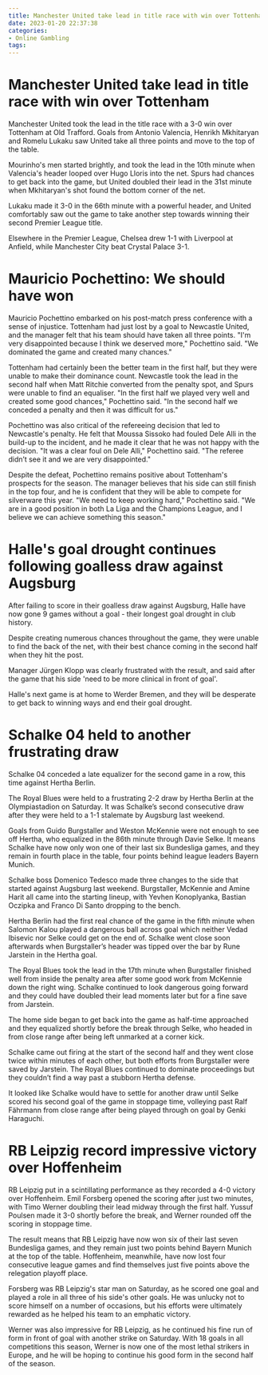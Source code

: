 ```yaml
---
title: Manchester United take lead in title race with win over Tottenham
date: 2023-01-20 22:37:38
categories:
- Online Gambling
tags:
---
```



#  Manchester United take lead in title race with win over Tottenham

Manchester United took the lead in the title race with a 3-0 win over Tottenham at Old Trafford. Goals from Antonio Valencia, Henrikh Mkhitaryan and Romelu Lukaku saw United take all three points and move to the top of the table.

Mourinho's men started brightly, and took the lead in the 10th minute when Valencia's header looped over Hugo Lloris into the net. Spurs had chances to get back into the game, but United doubled their lead in the 31st minute when Mkhitaryan's shot found the bottom corner of the net.

Lukaku made it 3-0 in the 66th minute with a powerful header, and United comfortably saw out the game to take another step towards winning their second Premier League title.

Elsewhere in the Premier League, Chelsea drew 1-1 with Liverpool at Anfield, while Manchester City beat Crystal Palace 3-1.

#  Mauricio Pochettino: We should have won

Mauricio Pochettino embarked on his post-match press conference with a sense of injustice. Tottenham had just lost by a goal to Newcastle United, and the manager felt that his team should have taken all three points. "I'm very disappointed because I think we deserved more," Pochettino said. "We dominated the game and created many chances."

Tottenham had certainly been the better team in the first half, but they were unable to make their dominance count. Newcastle took the lead in the second half when Matt Ritchie converted from the penalty spot, and Spurs were unable to find an equaliser. "In the first half we played very well and created some good chances," Pochettino said. "In the second half we conceded a penalty and then it was difficult for us."

Pochettino was also critical of the refereeing decision that led to Newcastle's penalty. He felt that Moussa Sissoko had fouled Dele Alli in the build-up to the incident, and he made it clear that he was not happy with the decision. "It was a clear foul on Dele Alli," Pochettino said. "The referee didn’t see it and we are very disappointed."

Despite the defeat, Pochettino remains positive about Tottenham's prospects for the season. The manager believes that his side can still finish in the top four, and he is confident that they will be able to compete for silverware this year. "We need to keep working hard," Pochettino said. "We are in a good position in both La Liga and the Champions League, and I believe we can achieve something this season."

#  Halle's goal drought continues following goalless draw against Augsburg

After failing to score in their goalless draw against Augsburg, Halle have now gone 9 games without a goal - their longest goal drought in club history.

Despite creating numerous chances throughout the game, they were unable to find the back of the net, with their best chance coming in the second half when they hit the post.

Manager Jürgen Klopp was clearly frustrated with the result, and said after the game that his side 'need to be more clinical in front of goal'.

Halle's next game is at home to Werder Bremen, and they will be desperate to get back to winning ways and end their goal drought.

#  Schalke 04 held to another frustrating draw

Schalke 04 conceded a late equalizer for the second game in a row, this time against Hertha Berlin.

The Royal Blues were held to a frustrating 2-2 draw by Hertha Berlin at the Olympiastadion on Saturday. It was Schalke’s second consecutive draw after they were held to a 1-1 stalemate by Augsburg last weekend.

 Goals from Guido Burgstaller and Weston McKennie were not enough to see off Hertha, who equalized in the 86th minute through Davie Selke. It means Schalke have now only won one of their last six Bundesliga games, and they remain in fourth place in the table, four points behind league leaders Bayern Munich.

Schalke boss Domenico Tedesco made three changes to the side that started against Augsburg last weekend. Burgstaller, McKennie and Amine Harit all came into the starting lineup, with Yevhen Konoplyanka, Bastian Oczipka and Franco Di Santo dropping to the bench.

Hertha Berlin had the first real chance of the game in the fifth minute when Salomon Kalou played a dangerous ball across goal which neither Vedad Ibisevic nor Selke could get on the end of. Schalke went close soon afterwards when Burgstaller’s header was tipped over the bar by Rune Jarstein in the Hertha goal.

The Royal Blues took the lead in the 17th minute when Burgstaller finished well from inside the penalty area after some good work from McKennie down the right wing. Schalke continued to look dangerous going forward and they could have doubled their lead moments later but for a fine save from Jarstein.

The home side began to get back into the game as half-time approached and they equalized shortly before the break through Selke, who headed in from close range after being left unmarked at a corner kick.

Schalke came out firing at the start of the second half and they went close twice within minutes of each other, but both efforts from Burgstaller were saved by Jarstein. The Royal Blues continued to dominate proceedings but they couldn’t find a way past a stubborn Hertha defense.

It looked like Schalke would have to settle for another draw until Selke scored his second goal of the game in stoppage time, volleying past Ralf Fährmann from close range after being played through on goal by Genki Haraguchi.

#  RB Leipzig record impressive victory over Hoffenheim

RB Leipzig put in a scintillating performance as they recorded a 4-0 victory over Hoffenheim. Emil Forsberg opened the scoring after just two minutes, with Timo Werner doubling their lead midway through the first half. Yussuf Poulsen made it 3-0 shortly before the break, and Werner rounded off the scoring in stoppage time.

The result means that RB Leipzig have now won six of their last seven Bundesliga games, and they remain just two points behind Bayern Munich at the top of the table. Hoffenheim, meanwhile, have now lost four consecutive league games and find themselves just five points above the relegation playoff place.

Forsberg was RB Leipzig's star man on Saturday, as he scored one goal and played a role in all three of his side's other goals. He was unlucky not to score himself on a number of occasions, but his efforts were ultimately rewarded as he helped his team to an emphatic victory.

Werner was also impressive for RB Leipzig, as he continued his fine run of form in front of goal with another strike on Saturday. With 18 goals in all competitions this season, Werner is now one of the most lethal strikers in Europe, and he will be hoping to continue his good form in the second half of the season.